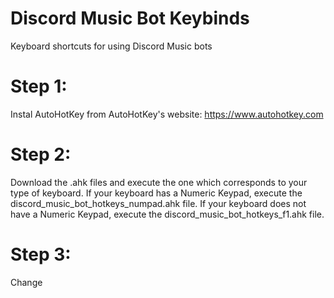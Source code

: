 # Discord Music Bot Keybinds
Keyboard shortcuts for using Discord Music bots

# Step 1:
Instal AutoHotKey from AutoHotKey's website:  https://www.autohotkey.com

# Step 2:
Download the .ahk files and execute the one which corresponds to your type of keyboard.
If your keyboard has a Numeric Keypad, execute the discord_music_bot_hotkeys_numpad.ahk file.
If your keyboard does not have a Numeric Keypad, execute the discord_music_bot_hotkeys_f1.ahk file.

# Step 3:
Change 
